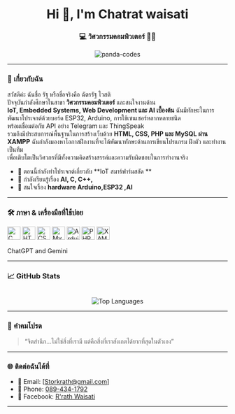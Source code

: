 <h1 align="center">Hi 👋, I'm Chatrat waisati </h1>
<h3 align="center">💻 วิศวกรรมคอมพิวเตอร์ 🧠🌌</h3>

<p align="center">
  <img src="https://komarev.com/ghpvc/?username=panda-codes&label=Profile%20views&color=0e75b6&style=flat" alt="panda-codes" />
</p>

---

### 🧩 เกี่ยวกับฉัน

สวัสดีค่ะ ฉันชื่อ รัฐ หรือชื่อจริงคือ ฉัตรรัฐ ไวสติ  
ปัจจุบันกำลังศึกษาในสาขา **วิศวกรรมคอมพิวเตอร์** และสนใจงานด้าน  
**IoT, Embedded Systems, Web Development และ AI เบื้องต้น**
ฉันมีทักษะในการพัฒนาโปรเจกต์ด้วยบอร์ด ESP32, Arduino, การใช้เซนเซอร์หลากหลายชนิด  
พร้อมเชื่อมต่อกับ API อย่าง Telegram และ ThingSpeak  
รวมถึงมีประสบการณ์พื้นฐานในการสร้างเว็บด้วย **HTML, CSS, PHP และ MySQL ผ่าน XAMPP**
ฉันกำลังมองหาโอกาสฝึกงานที่จะได้พัฒนาทักษะด้านการเขียนโปรแกรม ฝังตัว และทำงานเป็นทีม  
เพื่อเติบโตเป็นวิศวกรที่มีทั้งความคิดสร้างสรรค์และความรับผิดชอบในการทำงานจริง

- 📝 ตอนนี้กำลังทำโปรเจกต์เกี่ยวกับ **IoT สมาร์ฟาร์มสลัด **
- 📝 กำลังเรียนรู้เรื่อง **AI, C, C++,**
- 📝 สนใจเรื่อง **hardware  Arduino,ESP32 ,AI**


---

### 🛠️ ภาษา & เครื่องมือที่ใช้บ่อย

<p align="left">
  <img src="https://cdn.jsdelivr.net/gh/devicons/devicon/icons/c/c-original.svg" height="30" alt="C" />
  <img src="https://cdn.jsdelivr.net/gh/devicons/devicon/icons/html5/html5-original.svg" height="30" alt="HTML5" />
  <img src="https://cdn.jsdelivr.net/gh/devicons/devicon/icons/css3/css3-original.svg" height="30" alt="CSS3" />
  <img src="https://cdn.jsdelivr.net/gh/devicons/devicon/icons/mysql/mysql-original.svg" height="30" alt="MySQL" />
  <img src="https://cdn.jsdelivr.net/gh/devicons/devicon/icons/arduino/arduino-original.svg" height="30" alt="Arduino" />
  <img src="https://cdn.jsdelivr.net/gh/devicons/devicon/icons/php/php-original.svg" height="30" alt="PHP" />
  <img src="https://www.apachefriends.org/images/xampp-logo-ac950edf.svg" height="30" alt="XAMPP" />

</p>
ChatGPT and Gemini

---

### 📈 GitHub Stats

<p align="center">
 
  <br />
  <img src="https://github-readme-stats.vercel.app/api/top-langs/?username=radza99&layout=compact&theme=tokyonight" alt="Top Languages" />
</p>

---

### 💬 คำคมโปรด

> “จิตสำนึก...ไม่ใช่สิ่งที่เรามี แต่คือสิ่งที่เราสังเกตได้ยากที่สุดในตัวเอง”  

---

### 🌐 ติดต่อฉันได้ที่


- 📧 Email: [Storkrath@gmail.com]
- 📱 Phone: [089-434-1792](tel:0894341792)
- 💬 Facebook: [R'rath Waisati](https://www.facebook.com/r.rath.waisati/)


---
